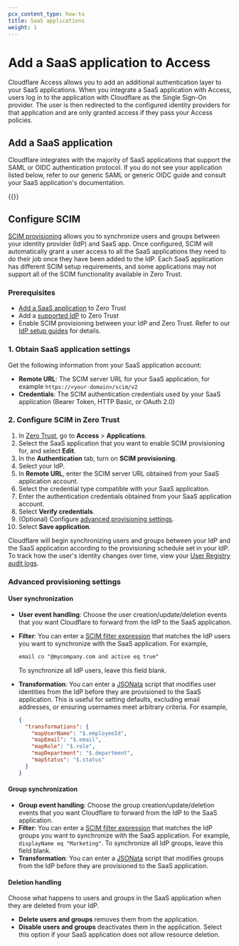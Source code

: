 ```yaml
---
pcx_content_type: how-to
title: SaaS applications
weight: 1
---
```


# Add a SaaS application to Access

Cloudflare Access allows you to add an additional authentication layer to your SaaS applications. When you integrate a SaaS application with Access, users log in to the application with Cloudflare as the Single Sign-On provider. The user is then redirected to the configured identity providers for that application and are only granted access if they pass your Access policies.

## Add a SaaS application

Cloudflare integrates with the majority of SaaS applications that support the SAML or OIDC authentication protocol. If you do not see your application listed below, refer to our generic SAML or generic OIDC guide and consult your SaaS application's documentation.

{{<directory-listing>}}

## Configure SCIM

[SCIM provisioning](/cloudflare-one/identity/users/scim/) allows you to synchronize users and groups between your identity provider (IdP) and SaaS app. Once configured, SCIM will automatically grant a user access to all the SaaS applications they need to do their job once they have been added to the IdP. Each SaaS application has different SCIM setup requirements, and some applications may not support all of the SCIM functionality available in Zero Trust.

### Prerequisites

- [Add a SaaS application](#add-a-saas-application) to Zero Trust
- Add a [supported IdP](/cloudflare-one/identity/users/scim/#supported-identity-providers) to Zero Trust
- Enable SCIM provisioning between your IdP and Zero Trust. Refer to our [IdP setup guides](/cloudflare-one/identity/idp-integration/) for details.

### 1. Obtain SaaS application settings

Get the following information from your SaaS application account:

- **Remote URL**: The SCIM server URL for your SaaS application, for example `https://<your-domain>/scim/v2`
- **Credentials**: The SCIM authentication credentials used by your SaaS application (Bearer Token, HTTP Basic, or OAuth 2.0)

### 2. Configure SCIM in Zero Trust

1. In [Zero Trust](https://one.dash.cloudflare.com/), go to **Access** > **Applications**.
2. Select the SaaS application that you want to enable SCIM provisioning for, and select **Edit**.
3. In the **Authentication** tab, turn on **SCIM provisioning**.
4. Select your IdP.
5. In **Remote URL**, enter the SCIM server URL obtained from your SaaS application account.
6. Select the credential type compatible with your SaaS application.
7. Enter the authentication credentials obtained from your SaaS application account.
8. Select **Verify credentials**.
9. (Optional) Configure [advanced provisioning settings](#advanced-provisioning-settings).
10. Select **Save application**.

Cloudflare will begin synchronizing users and groups between your IdP and the SaaS application according to the provisioning schedule set in your IdP. To track how the user's identity changes over time, view your [User Registry audit logs](/cloudflare-one/insights/logs/users/).

### Advanced provisioning settings

#### User synchronization

- **User event handling**: Choose the user creation/update/deletion events that you want Cloudflare to forward from the IdP to the SaaS application.
- **Filter**: You can enter a [SCIM filter expression](https://datatracker.ietf.org/doc/html/rfc7644#section-3.4.2.2) that matches the IdP users you want to synchronize with the SaaS application. For example,
    ```txt
    email co "@mycompany.com and active eq true"
    ```
    To synchronize all IdP users, leave this field blank.
- **Transformation**: You can enter a [JSONata](https://jsonata.org/) script that modifies user identities from the IdP before they are provisioned to the SaaS application. This is useful for setting defaults, excluding email addresses, or ensuring usernames meet arbitrary criteria. For example,

    ```json
    {
      "transformations": {
        "mapUserName": "$.employeeId",
        "mapEmail": "$.email",
        "mapRole": "$.role",
        "mapDepartment": "$.department",
        "mapStatus": "$.status"
      }
    }
    ```

#### Group synchronization

- **Group event handling**: Choose the group creation/update/deletion events that you want Cloudflare to forward from the IdP to the SaaS application.
- **Filter**:  You can enter a [SCIM filter expression](https://datatracker.ietf.org/doc/html/rfc7644#section-3.4.2.2) that matches the IdP groups you want to synchronize with the SaaS application. For example, `displayName eq "Marketing"`. To synchronize all IdP groups, leave this field blank.
- **Transformation**: You can enter a [JSONata](https://jsonata.org/) script that modifies groups from the IdP before they are provisioned to the SaaS application.

#### Deletion handling

Choose what happens to users and groups in the SaaS application when they are deleted from your IdP.
  - **Delete users and groups** removes them from the application.
  - **Disable users and groups** deactivates them in the application. Select this option if your SaaS application does not allow resource deletion.
